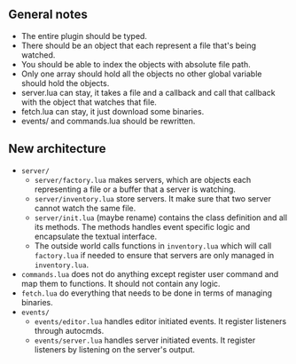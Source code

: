 ## General notes
- The entire plugin should be typed.
- There should be an object that each represent a file that's being watched.
- You should be able to index the objects with absolute file path.
- Only one array should hold all the objects no other global variable should
  hold the objects.
- server.lua can stay, it takes a file and a callback and call that callback
  with the object that watches that file.
- fetch.lua can stay, it just download some binaries.
- events/ and commands.lua should be rewritten.

## New architecture
- `server/`
  - `server/factory.lua` makes servers, which are objects each representing a
    file or a buffer that a server is watching.
  - `server/inventory.lua` store servers. It make sure that two server cannot
    watch the same file.
  - `server/init.lua` (maybe rename) contains the class definition and all its
    methods. The methods handles event specific logic and encapsulate the
    textual interface.
  - The outside world calls functions in `inventory.lua` which will call
    `factory.lua` if needed to ensure that servers are only managed in
    `inventory.lua`.
- `commands.lua` does not do anything except register user command and map them
  to functions. It should not contain any logic.
- `fetch.lua` do everything that needs to be done in terms of managing binaries.
- `events/`
  - `events/editor.lua` handles editor initiated events. It register listeners
    through autocmds.
  - `events/server.lua` handles server initiated events. It register listeners
    by listening on the server's output.
